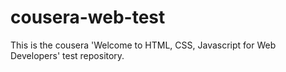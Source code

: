 # cousera-web-test
This is the cousera 'Welcome to HTML, CSS, Javascript for Web Developers' test repository.
